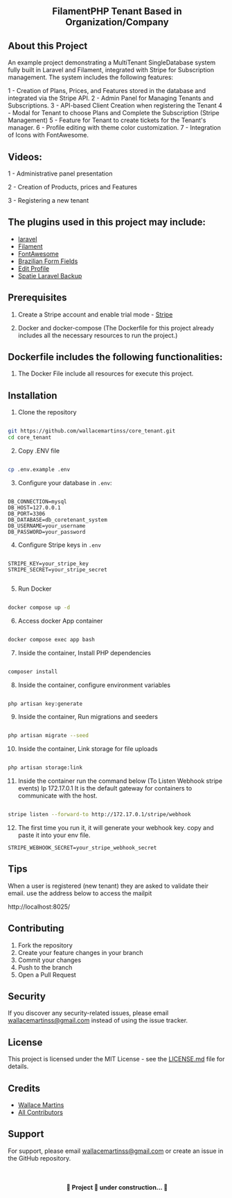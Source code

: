 <p align="center">
    <h2 align="center"> 
        FilamentPHP Tenant Based in Organization/Company
    </h2>
</p>

## About this Project

An example project demonstrating a MultiTenant SingleDatabase system fully built in Laravel and Filament, integrated with Stripe for Subscription management. The system includes the following features:

1 - Creation of Plans, Prices, and Features stored in the database and integrated via the Stripe API.
2 - Admin Panel for Managing Tenants and Subscriptions.
3 - API-based Client Creation when registering the Tenant
4 - Modal for Tenant to choose Plans and Complete the Subscription (Stripe Management)
5 - Feature for Tenant to create tickets for the Tenant's manager.
6 - Profile editing with theme color customization.
7 - Integration of Icons with FontAwesome.

## Videos:

1 - Administrative panel presentation

2 - Creation of Products, prices and Features

3 - Registering a new tenant

## The plugins used in this project may include:

-   [laravel](https://github.com/laravel/framework)
-   [Filament](https://github.com/filamentphp/filament)
-   [FontAwesome](https://v2.filamentphp.com/tricks/use-font-awesome-or-any-other-icon-set)
-   [Brazilian Form Fields](https://filamentphp.com/plugins/leandrocfe-brazilian-form-fields)
-   [Edit Profile](https://filamentphp.com/plugins/joaopaulolndev-edit-profile)
-   [Spatie Laravel Backup](https://filamentphp.com/plugins/shuvroroy-spatie-laravel-backup)

## Prerequisites

1. Create a Stripe account and enable trial mode - [Stripe](https://stripe.com/)

2. Docker and docker-compose (The Dockerfile for this project already includes all the necessary resources to run the project.)

## Dockerfile includes the following functionalities:

1. The Docker File include all resources for execute this project.

## Installation

1. Clone the repository

```bash

git https://github.com/wallacemartinss/core_tenant.git
cd core_tenant

```

2. Copy .ENV file

```bash

cp .env.example .env

```

3. Configure your database in `.env`:

```

DB_CONNECTION=mysql
DB_HOST=127.0.0.1
DB_PORT=3306
DB_DATABASE=db_coretenant_system
DB_USERNAME=your_username
DB_PASSWORD=your_password

```

4. Configure Stripe keys in `.env`

```

STRIPE_KEY=your_stripe_key
STRIPE_SECRET=your_stripe_secret


```

5. Run Docker

```bash

docker compose up -d

```

6. Access docker App container

```bash

docker compose exec app bash

```

7. Inside the container, Install PHP dependencies

```bash

composer install

```

8. Inside the container, configure environment variables

```bash

php artisan key:generate

```

9. Inside the container, Run migrations and seeders

```bash

php artisan migrate --seed

```

10. Inside the container, Link storage for file uploads

```bash

php artisan storage:link

```

11. Inside the container run the command below (To Listen Webhook stripe events) Ip 172.17.0.1 It is the default gateway for containers to communicate with the host.

```bash

stripe listen --forward-to http://172.17.0.1/stripe/webhook

```

12. The first time you run it, it will generate your webhook key. copy and paste it into your env file.

```
STRIPE_WEBHOOK_SECRET=your_stripe_webhook_secret

```

## Tips

When a user is registered (new tenant) they are asked to validate their email. use the address below to access the mailpit

http://localhost:8025/

## Contributing

1. Fork the repository
2. Create your feature changes in your branch
3. Commit your changes
4. Push to the branch
5. Open a Pull Request

## Security

If you discover any security-related issues, please email wallacemartinss@gmail.com instead of using the issue tracker.

## License

This project is licensed under the MIT License - see the [LICENSE.md](LICENSE.md) file for details.

## Credits

-   [Wallace Martins](https://github.com/wallacemartinss)
-   [All Contributors](../../contributors)

## Support

For support, please email wallacemartinss@gmail.com or create an issue in the GitHub repository.

<br>
    <h4 align="center"> 
        🚧  Project 🚀 under construction...  🚧
    </h4>
<br>

